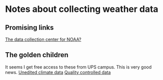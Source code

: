 # Notes about collecting weather data #
## Promising links ##
[The data collection center for NOAA?](http://www.ncdc.noaa.gov)

## The golden children ##
It seems I get free access to these from UPS campus.  This is very good news.
[Unedited climate data](http://cdo.ncdc.noaa.gov/ulcd/ULCD)
[Quality controlled data](http://cdo.ncdc.noaa.gov/qclcd/QCLCD?prior=N)

